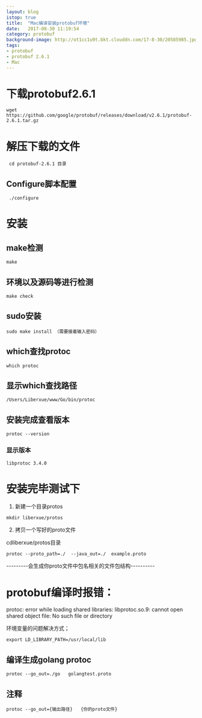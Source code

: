 ```yaml
---
layout: blog
istop: true
title:  "Mac编译安装protobuf环境"
date:   2017-08-30 11:19:54
category: protobuf
background-image: http://ot1cc1u9t.bkt.clouddn.com/17-8-30/20585985.jpg
tags: 
- protobuf
- protobuf 2.6.1
- Mac
---
```


# 下载protobuf2.6.1
```
wget https://github.com/google/protobuf/releases/download/v2.6.1/protobuf-2.6.1.tar.gz

```
# 解压下载的文件
```
 cd protobuf-2.6.1 目录
```
## Configure脚本配置
```
 ./configure

```
# 安装 
 

## make检测
```
make
```
## 环境以及源码等进行检测
```
make check
```
## sudo安装
```
sudo make install （需要接着输入密码）
```
## which查找protoc
```
which protoc
```
## 显示which查找路径

```
/Users/Liberxue/www/Go/bin/protoc
```
## 安装完成查看版本
```
protoc --version
```
### 显示版本

```
libprotoc 3.4.0
```
# 安装完毕测试下

1. 新建一个目录protos

```
mkdir liberxue/protos
```

2. 拷贝一个写好的proto文件


cdliberxue/protos目录

```
protoc --proto_path=./  --java_out=./  example.proto
```


---------会生成你proto文件中包名相关的文件包结构----------

# protobuf编译时报错：
protoc: error while loading shared libraries: libprotoc.so.9: cannot open shared object file: No such file or directory 

环境变量的问题解决方式；

```
export LD_LIBRARY_PATH=/usr/local/lib
```

## 编译生成golang protoc
```
protoc --go_out=./go   golangtest.proto
```
## 注释
```
protoc --go_out={输出路径}   {你的proto文件}
```
